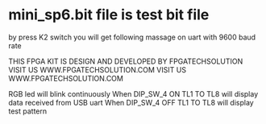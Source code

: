 # mini_sp6.bit file is test bit file 

by press K2 switch you will get following massage on uart with 9600 baud rate

 THIS FPGA KIT IS DESIGN AND DEVELOPED BY FPGATECHSOLUTION
 VISIT US WWW.FPGATECHSOLUTION.COM
 VISIT US WWW.FPGATECHSOLUTION.COM

RGB led will blink continuously
When DIP_SW_4 ON TL1 TO TL8 will display data received from USB uart 
When DIP_SW_4 OFF TL1 TO TL8 will display test pattern 
